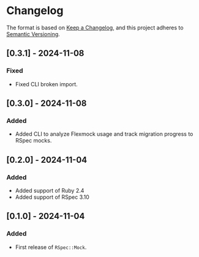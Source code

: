 # Changelog

The format is based on [Keep a Changelog](https://keepachangelog.com/en/1.0.0/), and this project adheres to [Semantic Versioning](https://semver.org/spec/v2.0.0.html).

## [0.3.1] - 2024-11-08

### Fixed

- Fixed CLI broken import.

## [0.3.0] - 2024-11-08

### Added

- Added CLI to analyze Flexmock usage and track migration progress to RSpec mocks.

## [0.2.0] - 2024-11-04

### Added

- Added support of Ruby 2.4
- Added support of RSpec 3.10

## [0.1.0] - 2024-11-04

### Added

- First release of `RSpec::Mock`.

